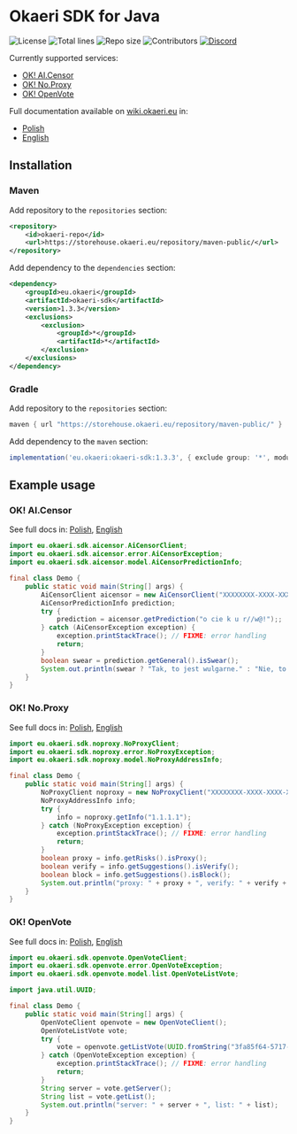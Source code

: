 # Okaeri SDK for Java

![License](https://img.shields.io/github/license/OkaeriPoland/okaeri-sdk-java)
![Total lines](https://img.shields.io/tokei/lines/github/OkaeriPoland/okaeri-sdk-java)
![Repo size](https://img.shields.io/github/repo-size/OkaeriPoland/okaeri-sdk-java)
![Contributors](https://img.shields.io/github/contributors/OkaeriPoland/okaeri-sdk-java)
[![Discord](https://img.shields.io/discord/589089838200913930)](https://discord.gg/hASN5eX)

Currently supported services:
- [OK! AI.Censor](#ok-aicensor)
- [OK! No.Proxy](#ok-noproxy)
- [OK! OpenVote](#ok-openvote)

Full documentation available on [wiki.okaeri.eu](https://wiki.okaeri.eu/) in:
- [Polish](https://wiki.okaeri.eu/pl/sdk/java)
- [English](https://wiki.okaeri.eu/en/sdk/java)

## Installation
### Maven
Add repository to the `repositories` section:
```xml
<repository>
    <id>okaeri-repo</id>
    <url>https://storehouse.okaeri.eu/repository/maven-public/</url>
</repository>
```
Add dependency to the `dependencies` section:
```xml
<dependency>
    <groupId>eu.okaeri</groupId>
    <artifactId>okaeri-sdk</artifactId>
    <version>1.3.3</version>
    <exclusions>
        <exclusion>
            <groupId>*</groupId>
            <artifactId>*</artifactId>
        </exclusion>
    </exclusions>
</dependency>
```
### Gradle
Add repository to the `repositories` section:
```groovy
maven { url "https://storehouse.okaeri.eu/repository/maven-public/" }
```
Add dependency to the `maven` section:
```groovy
implementation('eu.okaeri:okaeri-sdk:1.3.3', { exclude group: '*', module: '*' })
```

## Example usage
### OK! AI.Censor
See full docs in: [Polish](https://wiki.okaeri.eu/pl/sdk/java#ok-aicensor), [English](https://wiki.okaeri.eu/en/sdk/java#ok-aicensor)
```java
import eu.okaeri.sdk.aicensor.AiCensorClient;
import eu.okaeri.sdk.aicensor.error.AiCensorException;
import eu.okaeri.sdk.aicensor.model.AiCensorPredictionInfo;

final class Demo {
    public static void main(String[] args) {
        AiCensorClient aicensor = new AiCensorClient("XXXXXXXX-XXXX-XXXX-XXXX-XXXXXXXXXXXX");
        AiCensorPredictionInfo prediction;
        try {
            prediction = aicensor.getPrediction("o cie k u r//w@!");;
        } catch (AiCensorException exception) {
            exception.printStackTrace(); // FIXME: error handling
            return;
        }
        boolean swear = prediction.getGeneral().isSwear();
        System.out.println(swear ? "Tak, to jest wulgarne." : "Nie, to nie jest wulgarne");
    }
}
```

### OK! No.Proxy
See full docs in: [Polish](https://wiki.okaeri.eu/pl/sdk/java#ok-noproxy), [English](https://wiki.okaeri.eu/en/sdk/java#ok-noproxy)
```java
import eu.okaeri.sdk.noproxy.NoProxyClient;
import eu.okaeri.sdk.noproxy.error.NoProxyException;
import eu.okaeri.sdk.noproxy.model.NoProxyAddressInfo;

final class Demo {
    public static void main(String[] args) {
        NoProxyClient noproxy = new NoProxyClient("XXXXXXXX-XXXX-XXXX-XXXX-XXXXXXXXXXXX");
        NoProxyAddressInfo info;
        try {
            info = noproxy.getInfo("1.1.1.1");
        } catch (NoProxyException exception) {
            exception.printStackTrace(); // FIXME: error handling
            return;
        }
        boolean proxy = info.getRisks().isProxy();
        boolean verify = info.getSuggestions().isVerify();
        boolean block = info.getSuggestions().isBlock();
        System.out.println("proxy: " + proxy + ", verify: " + verify + ", block: " + block);
    }
}
```

### OK! OpenVote
See full docs in: [Polish](https://wiki.okaeri.eu/pl/sdk/java#ok-openvote), [English](https://wiki.okaeri.eu/en/sdk/java#ok-openvote)
```java
import eu.okaeri.sdk.openvote.OpenVoteClient;
import eu.okaeri.sdk.openvote.error.OpenVoteException;
import eu.okaeri.sdk.openvote.model.list.OpenVoteListVote;

import java.util.UUID;

final class Demo {
    public static void main(String[] args) {
        OpenVoteClient openvote = new OpenVoteClient();
        OpenVoteListVote vote;
        try {
            vote = openvote.getListVote(UUID.fromString("3fa85f64-5717-4562-b3fc-2c963f66afa6"));
        } catch (OpenVoteException exception) {
            exception.printStackTrace(); // FIXME: error handling
            return;
        }
        String server = vote.getServer();
        String list = vote.getList();
        System.out.println("server: " + server + ", list: " + list);
    }
}
```
